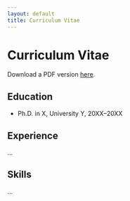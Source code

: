 ```yaml
---
layout: default
title: Curriculum Vitae
---
```


# Curriculum Vitae

Download a PDF version [here](assets/YourName_CV.pdf).

## Education
- Ph.D. in X, University Y, 20XX–20XX

## Experience
...

## Skills
...

